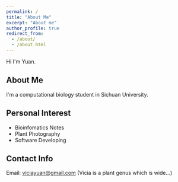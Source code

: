 ```yaml
---
permalink: /
title: "About Me"
excerpt: "About me"
author_profile: true
redirect_from: 
  - /about/
  - /about.html
---
```


Hi I'm Yuan.

## About Me
I'm a computational biology student in Sichuan University.

## Personal Interest
* Bioinfomatics Notes
* Plant Photography
* Software Developing

## Contact Info
Email: viciayuan@gmail.com
(Vicia is a plant genus which is wide...)



